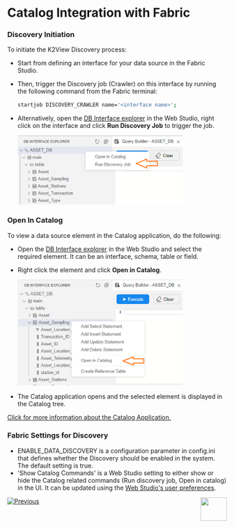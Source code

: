 # Catalog Integration with Fabric

### Discovery Initiation

To initiate the K2View Discovery process:

* Start from defining an interface for your data source in the Fabric Studio. 

* Then, trigger the Discovery job (Crawler) on this interface by running the following command from the Fabric terminal:

  ~~~bash
  startjob DISCOVERY_CRAWLER name='<interface name>';
  ~~~

* Alternatively, open the [DB Interface explorer](/articles/04_fabric_studio/25_web_data_explorer.md) in the Web Studio, right click on the interface and click **Run Discovery Job** to trigger the job.

  <img src="images/run_discovery_job.png" style="zoom:75%;" />



### Open In Catalog

To view a data source element in the Catalog application, do the following:

* Open the [DB Interface explorer](/articles/04_fabric_studio/25_web_data_explorer.md) in the Web Studio and select the required element. It can be an interface, schema, table or field.

* Right click the element and click **Open in Catalog**.

  <img src="images/open_in_catalog.png" style="zoom:75%;" />

* The Catalog application opens and the selected element is displayed in the Catalog tree.

[Click for more information about the Catalog Application.](05_catalog_app.md)

### Fabric Settings for Discovery

* ENABLE_DATA_DISCOVERY is a configuration parameter in config.ini that defines whether the Discovery should be enabled in the system. The default setting is true. 
* 'Show Catalog Commands' is a Web Studio setting to either show or hide the Catalog related commands (Run discovery job, Open in catalog) in the UI. It can be updated using the [Web Studio's user preferences](/articles/04_fabric_studio/04_user_preferences.md). 



[![Previous](/articles/images/Previous.png)](04_plugin_framework.md)[<img align="right" width="60" height="54" src="/articles/images/Next.png">](05_catalog_app.md) 

